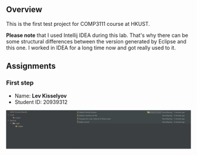 ## Overview
This is the first test project for COMP3111 course at HKUST. 

**Please note** that I used Intellij IDEA during this lab. That's why there can be some structural differences between the version generated by Eclipse and this one.
I worked in IDEA for a long time now and got really used to it.

## Assignments
### First step
- Name: **Lev Kisselyov**
- Student ID: 20939312

![Commits](images/commits.png "Four training commits")

